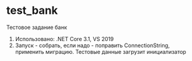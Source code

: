 # test_bank
Тестовое задание банк

1) Использовано: .NET Core 3.1, VS 2019
2) Запуск - собрать, если надо - поправить ConnectionString, применить миграцию. Тестовые данные загрузит инициализатор

